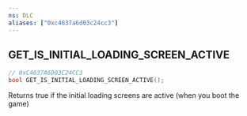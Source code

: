 ```yaml
---
ns: DLC
aliases: ["0xc4637a6d03c24cc3"]
---
```

## GET_IS_INITIAL_LOADING_SCREEN_ACTIVE

```c
// 0xC4637A6D03C24CC3
bool GET_IS_INITIAL_LOADING_SCREEN_ACTIVE();
```

Returns true if the initial loading screens are active (when you boot the game)

